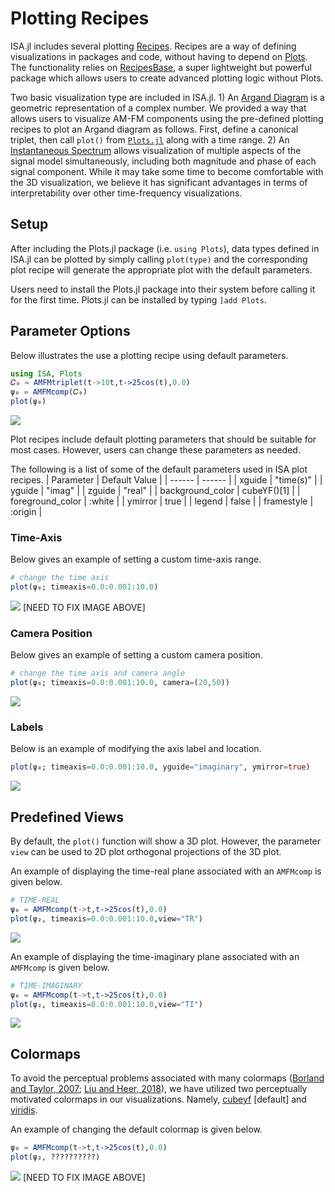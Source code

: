# Plotting Recipes

ISA.jl includes several plotting [Recipes](https://docs.juliaplots.org/latest/recipes/). Recipes are a way of defining visualizations in packages and code, without having to depend on [Plots](http://docs.juliaplots.org/latest/). The functionality relies on [RecipesBase](http://juliaplots.org/RecipesBase.jl/stable/), a super lightweight but powerful package which allows users to create advanced plotting logic without Plots.

Two basic visualization type are included in ISA.jl.
    1) An [Argand Diagram](https://mathworld.wolfram.com/ArgandDiagram.html) is a geometric representation of a complex number. We provided a way that allows users to visualize AM-FM components using the pre-defined plotting recipes to plot an Argand diagram as follows. First, define a canonical triplet, then call `plot()` from [`Plots.jl`](http://docs.juliaplots.org/latest/)  along with a time range.
    2) An [Instantaneous Spectrum](https://web.nmsu.edu/~spsandov/ISA/literature.html#openModal1) allows visualization of multiple aspects of the signal model simultaneously, including both magnitude and phase of each signal component. While it may take some time to become comfortable with the 3D visualization, we believe it has significant advantages in terms of interpretability over other time-frequency visualizations.


## Setup
After including the Plots.jl package (i.e. `using Plots`), data types defined in ISA.jl can be plotted by simply calling `plot(type)` and the corresponding plot recipe will generate the appropriate plot with the default parameters.

Users need to install the Plots.jl package into their system before calling it for the first time. Plots.jl can be installed by typing `]add Plots`.


## Parameter Options
Below illustrates the use a plotting recipe using default parameters.
```julia
using ISA, Plots
𝐶₀ = AMFMtriplet(t->10t,t->25cos(t),0.0)
ψ₀ = AMFMcomp(𝐶₀)
plot(ψ₀)
```
![](https://raw.githubusercontent.com/NMSU-ISA/ISA/master/docs/src/assets/default1.png)

Plot recipes include default plotting parameters that should be suitable for most cases. However, users can change these parameters as needed.

The following is a list of some of the default parameters used in ISA plot recipes.
| Parameter        | Default Value |
| ------           | ------        |
| xguide           | "time(s)"     |
| yguide           | "imag"        |
| zguide           | "real"        |
| background_color | cubeYF()[1]   |
| foreground_color | :white        |
| ymirror          | true          |
| legend           | false         |
| framestyle       | :origin       |

### Time-Axis
Below gives an example of setting a custom time-axis range.
```julia
# change the time axis
plot(ψ₀; timeaxis=0.0:0.001:10.0)
```
![](https://raw.githubusercontent.com/NMSU-ISA/ISA/master/docs/src/assets/costum1.png)
[NEED TO FIX IMAGE ABOVE]

### Camera Position
Below gives an example of setting a custom camera position.
```julia
# change the time axis and camera angle
plot(ψ₀; timeaxis=0.0:0.001:10.0, camera=(20,50))
```
![](https://raw.githubusercontent.com/NMSU-ISA/ISA/master/docs/src/assets/costum1.png)

### Labels
Below is an example of modifying the axis label and location.
```julia
plot(ψ₀; timeaxis=0.0:0.001:10.0, yguide="imaginary", ymirror=true)
```
![](https://raw.githubusercontent.com/NMSU-ISA/ISA/master/docs/src/assets/costum2.png)


## Predefined Views
By default, the `plot()` function will show a 3D plot. However, the parameter `view` can be used to 2D plot orthogonal projections of the 3D plot.

An example of displaying the time-real plane associated with an `AMFMcomp` is given below.
```julia
# TIME-REAL
ψ₀ = AMFMcomp(t->t,t->25cos(t),0.0)
plot(ψ₂, timeaxis=0.0:0.001:10.0,view="TR")
```
![](https://raw.githubusercontent.com/NMSU-ISA/ISA/master/docs/src/assets/TRview.png)

An example of displaying the time-imaginary plane associated with an `AMFMcomp` is given below.
```julia
# TIME-IMAGINARY
ψ₀ = AMFMcomp(t->t,t->25cos(t),0.0)
plot(ψ₂, timeaxis=0.0:0.001:10.0,view="TI")
```
![](https://raw.githubusercontent.com/NMSU-ISA/ISA/master/docs/src/assets/TIview.png)




## Colormaps
To avoid the perceptual problems associated with many colormaps ([Borland and Taylor, 2007](https://ieeexplore.ieee.org/document/4118486); [Liu and Heer, 2018](https://dl.acm.org/doi/10.1145/3173574.3174172)), we have utilized two perceptually motivated colormaps in our visualizations. Namely, [cubeyf](https://mycarta.wordpress.com/2013/02/21/perceptual-rainbow-palette-the-method/) [default] and [viridis](https://www.youtube.com/watch?v=xAoljeRJ3lU).

An example of changing the default colormap is given below.
```julia
ψ₀ = AMFMcomp(t->t,t->25cos(t),0.0)
plot(ψ₂, ??????????)
```
![](https://raw.githubusercontent.com/NMSU-ISA/ISA/master/docs/src/assets/TIview.png)
[NEED TO FIX IMAGE ABOVE]
